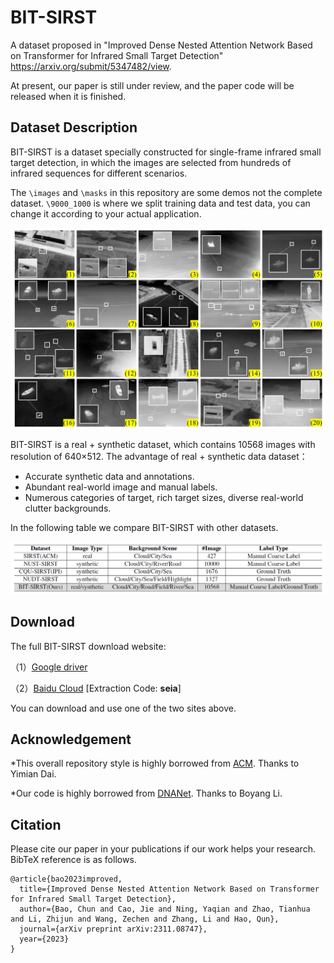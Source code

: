 BIT-SIRST
==============

A dataset proposed in "Improved Dense Nested Attention Network Based on Transformer for Infrared Small Target Detection" <https://arxiv.org/submit/5347482/view>.

At present, our paper is still under review, and the paper code will be released when it is finished.

## Dataset Description

BIT-SIRST is a dataset specially constructed for single-frame infrared small target detection, in which the images are selected from hundreds of infrared sequences for different scenarios. 

The `\images` and `\masks` in this repository are some demos not the complete dataset. `\9000_1000` is where we split training data and test data, you can change it according to your actual application.

![image](./BIT_SIRST.jpg)

BIT-SIRST is a real + synthetic dataset, which contains 10568 images with resolution of 640×512. The advantage of real + synthetic data dataset：

-  Accurate synthetic data and annotations.
- Abundant real-world image and manual labels.
- Numerous categories of target, rich target sizes, diverse real-world clutter backgrounds.

In the following table we compare BIT-SIRST with other datasets.

![image](./Dataset_comparison.png)

## Download

The full BIT-SIRST download website:

（1）[Google driver](https://drive.google.com/file/d/1h2yWmiyeNyJbuDO25nKhAexK3JBXLIz/view?usp=sharing)

（2）[Baidu Cloud](https://pan.baidu.com/s/1tU9EpkTZ_npQe248BqJsSA?pwd=seia) [Extraction Code: **seia**]

You can download and use one of the two sites above.

## Acknowledgement

*This overall repository style is highly borrowed from [ACM](https://github.com/YimianDai/open-acm). Thanks to Yimian Dai.

*Our code is highly borrowed from [DNANet](https://github.com/YeRen123455/Infrared-Small-Target-Detection). Thanks to Boyang Li.

## Citation

Please cite our paper in your publications if our work helps your research. BibTeX reference is as follows.

```
@article{bao2023improved,
  title={Improved Dense Nested Attention Network Based on Transformer for Infrared Small Target Detection},
  author={Bao, Chun and Cao, Jie and Ning, Yaqian and Zhao, Tianhua and Li, Zhijun and Wang, Zechen and Zhang, Li and Hao, Qun},
  journal={arXiv preprint arXiv:2311.08747},
  year={2023}
}
```

